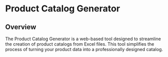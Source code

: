 # Product Catalog Generator

## Overview
The Product Catalog Generator is a web-based tool designed to streamline the creation of product catalogs from Excel files. This tool simplifies the process of turning your product data into a professionally designed catalog.
